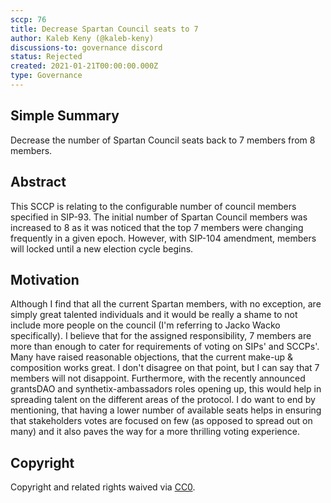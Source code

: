 ```yaml
---
sccp: 76
title: Decrease Spartan Council seats to 7
author: Kaleb Keny (@kaleb-keny)
discussions-to: governance discord
status: Rejected
created: 2021-01-21T00:00:00.000Z
type: Governance
---
```


<!--You can leave these HTML comments in your merged SCCP and delete the visible duplicate text guides, they will not appear and may be helpful to refer to if you edit it again. This is the suggested template for new SCCPs. Note that an SCCP number will be assigned by an editor. When opening a pull request to submit your SCCP, please use an abbreviated title in the filename, `sccp-draft_title_abbrev.md`. The title should be 44 characters or less.-->

## Simple Summary

<!--"If you can't explain it simply, you don't understand it well enough." Provide a simplified and layman-accessible explanation of the SCCP.-->

Decrease the number of Spartan Council seats back to 7 members from 8 members.

## Abstract

<!--A short (~200 word) description of the variable change proposed.-->

This SCCP is relating to the configurable number of council members specified in SIP-93.
The initial number of Spartan Council members was increased to 8 as it was noticed that the top 7 members were changing frequently in a given epoch. However, with SIP-104 amendment, members will locked until a new election cycle begins.

## Motivation

<!--The motivation is critical for SCCPs that want to update variables within Synthetix. It should clearly explain why the existing variable is not incentive aligned. SCCP submissions without sufficient motivation may be rejected outright.-->

Although I find that all the current Spartan members, with no exception, are simply great talented individuals and it would be really a shame to not include more people on the council (I'm referring to Jacko Wacko specifically). I believe that for the assigned responsibility, 7 members are more than enough to cater for requirements of voting on SIPs' and SCCPs'.
Many have raised reasonable objections, that the current make-up & composition works great. I don't disagree on that point, but I can say that 7 members will not disappoint. Furthermore, with the recently announced grantsDAO and synthetix-ambassadors roles opening up, this would help in spreading talent on the different areas of the protocol.
I do want to end by mentioning, that having a lower number of available seats helps in ensuring that stakeholders votes are focused on few (as opposed to spread out on many) and it also paves the way for a more thrilling voting experience.

## Copyright

Copyright and related rights waived via [CC0](https://creativecommons.org/publicdomain/zero/1.0/).
